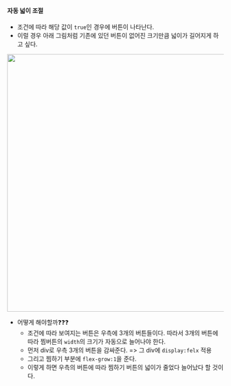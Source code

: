 #### 자동 넓이 조절
+ 조건에 따라 해당 값이 `true`인 경우에 버튼이 나타난다.
+ 이럴 경우 아래 그림처럼 기존에 있던 버튼이 없어진 크기만큼 넓이가 길어지게 하고 싶다.
<img width= "600px" src="https://user-images.githubusercontent.com/86812098/178978986-cf97bdeb-59e0-4c03-9ba9-2d29b7976303.jpg">

+ 어떻게 해야할까❓❓❓
  + 조건에 따라 보여지는 버튼은 우측에 3개의 버튼들이다. 따라서 3개의 버튼에 따라 찜버튼의 `width`의 크기가 자동으로 늘어나야 한다.
  + 먼저 div로 우측 3개의 버튼을 감싸준다. => 그 div에 `display:felx` 적용
  + 그리고 찜하기 부분에 `flex-grow:1`을 준다.
  + 이렇게 하면 우측의 버튼에 따라 찜하기 버튼의 넓이가 줄었다 늘어났다 할 것이다. 
